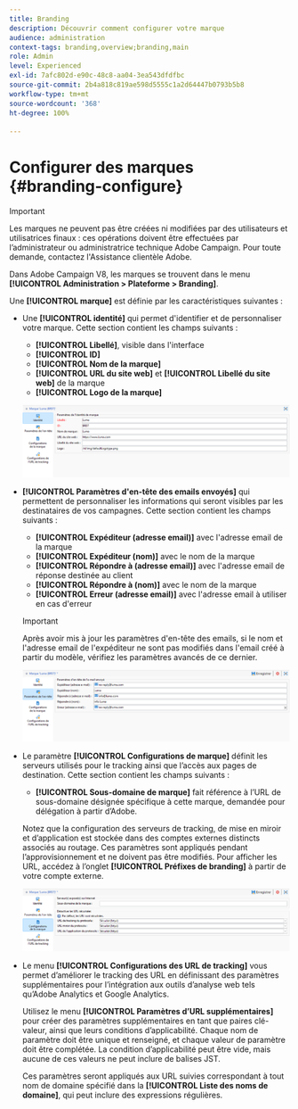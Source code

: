 ```yaml
---
title: Branding
description: Découvrir comment configurer votre marque
audience: administration
context-tags: branding,overview;branding,main
role: Admin
level: Experienced
exl-id: 7afc802d-e90c-48c8-aa04-3ea543dfdfbc
source-git-commit: 2b4a818c819ae598d5555c1a2d64447b0793b5b8
workflow-type: tm+mt
source-wordcount: '368'
ht-degree: 100%

---
```


# Configurer des marques {#branding-configure}

>[!IMPORTANT]
>
>Les marques ne peuvent pas être créées ni modifiées par des utilisateurs et utilisatrices finaux : ces opérations doivent être effectuées par l’administrateur ou administratrice technique Adobe Campaign. Pour toute demande, contactez l&#39;Assistance clientèle Adobe.

Dans Adobe Campaign V8, les marques se trouvent dans le menu **[!UICONTROL Administration > Plateforme > Branding]**.

Une **[!UICONTROL marque]** est définie par les caractéristiques suivantes :

* Une **[!UICONTROL identité]** qui permet d&#39;identifier et de personnaliser votre marque. Cette section contient les champs suivants :

   * **[!UICONTROL Libellé]**, visible dans l&#39;interface
   * **[!UICONTROL ID]**
   * **[!UICONTROL Nom de la marque]**
   * **[!UICONTROL URL du site web]** et **[!UICONTROL Libellé du site web]** de la marque
   * **[!UICONTROL Logo de la marque]**

  ![](assets/branding_1.png)

* **[!UICONTROL Paramètres d&#39;en-tête des emails envoyés]** qui permettent de personnaliser les informations qui seront visibles par les destinataires de vos campagnes. Cette section contient les champs suivants :

   * **[!UICONTROL Expéditeur (adresse email)]** avec l&#39;adresse email de la marque
   * **[!UICONTROL Expéditeur (nom)]** avec le nom de la marque
   * **[!UICONTROL Répondre à (adresse email)]** avec l&#39;adresse email de réponse destinée au client
   * **[!UICONTROL Répondre à (nom)]** avec le nom de la marque
   * **[!UICONTROL Erreur (adresse email)]** avec l&#39;adresse email à utiliser en cas d&#39;erreur

  >[!IMPORTANT]
  >
  >Après avoir mis à jour les paramètres d&#39;en-tête des emails, si le nom et l&#39;adresse email de l&#39;expéditeur ne sont pas modifiés dans l&#39;email créé à partir du modèle, vérifiez les paramètres avancés de ce dernier.

  ![](assets/branding_2.png)

* Le paramètre **[!UICONTROL Configurations de marque]** définit les serveurs utilisés pour le tracking ainsi que l’accès aux pages de destination. Cette section contient les champs suivants :

   * **[!UICONTROL Sous-domaine de marque]** fait référence à l’URL de sous-domaine désignée spécifique à cette marque, demandée pour délégation à partir d’Adobe.

  Notez que la configuration des serveurs de tracking, de mise en miroir et d’application est stockée dans des comptes externes distincts associés au routage. Ces paramètres sont appliqués pendant l’approvisionnement et ne doivent pas être modifiés. Pour afficher les URL, accédez à l’onglet **[!UICONTROL Préfixes de branding]** à partir de votre compte externe.

  ![](assets/branding_3.png)

* Le menu **[!UICONTROL Configurations des URL de tracking]** vous permet d’améliorer le tracking des URL en définissant des paramètres supplémentaires pour l’intégration aux outils d’analyse web tels qu’Adobe Analytics et Google Analytics.

  Utilisez le menu **[!UICONTROL Paramètres d’URL supplémentaires]** pour créer des paramètres supplémentaires en tant que paires clé-valeur, ainsi que leurs conditions d’applicabilité. Chaque nom de paramètre doit être unique et renseigné, et chaque valeur de paramètre doit être complétée. La condition d’applicabilité peut être vide, mais aucune de ces valeurs ne peut inclure de balises JST.

  Ces paramètres seront appliqués aux URL suivies correspondant à tout nom de domaine spécifié dans la **[!UICONTROL Liste des noms de domaine]**, qui peut inclure des expressions régulières.

